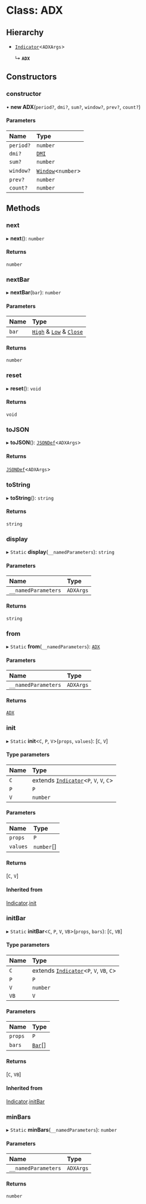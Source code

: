 # Class: ADX

## Hierarchy

- [`Indicator`](Indicator.md)<`ADXArgs`\>

  ↳ **`ADX`**

## Constructors

### constructor

• **new ADX**(`period?`, `dmi?`, `sum?`, `window?`, `prev?`, `count?`)

#### Parameters

| Name      | Type                             |
| :-------- | :------------------------------- |
| `period?` | `number`                         |
| `dmi?`    | [`DMI`](DMI.md)                  |
| `sum?`    | `number`                         |
| `window?` | [`Window`](Window.md)<`number`\> |
| `prev?`   | `number`                         |
| `count?`  | `number`                         |

## Methods

### next

▸ **next**(): `number`

#### Returns

`number`

### nextBar

▸ **nextBar**(`bar`): `number`

#### Parameters

| Name  | Type                                                                                                |
| :---- | :-------------------------------------------------------------------------------------------------- |
| `bar` | [`High`](../interfaces/High.md) & [`Low`](../interfaces/Low.md) & [`Close`](../interfaces/Close.md) |

#### Returns

`number`

### reset

▸ **reset**(): `void`

#### Returns

`void`

### toJSON

▸ **toJSON**(): [`JSONDef`](../modules.md#jsondef)<`ADXArgs`\>

#### Returns

[`JSONDef`](../modules.md#jsondef)<`ADXArgs`\>

### toString

▸ **toString**(): `string`

#### Returns

`string`

### display

▸ `Static` **display**(`__namedParameters`): `string`

#### Parameters

| Name                | Type      |
| :------------------ | :-------- |
| `__namedParameters` | `ADXArgs` |

#### Returns

`string`

### from

▸ `Static` **from**(`__namedParameters`): [`ADX`](ADX.md)

#### Parameters

| Name                | Type      |
| :------------------ | :-------- |
| `__namedParameters` | `ADXArgs` |

#### Returns

[`ADX`](ADX.md)

### init

▸ `Static` **init**<`C`, `P`, `V`\>(`props`, `values`): [`C`, `V`]

#### Type parameters

| Name | Type                                                     |
| :--- | :------------------------------------------------------- |
| `C`  | extends [`Indicator`](Indicator.md)<`P`, `V`, `V`, `C`\> |
| `P`  | `P`                                                      |
| `V`  | `number`                                                 |

#### Parameters

| Name     | Type       |
| :------- | :--------- |
| `props`  | `P`        |
| `values` | `number`[] |

#### Returns

[`C`, `V`]

#### Inherited from

[Indicator](Indicator.md).[init](Indicator.md#init)

### initBar

▸ `Static` **initBar**<`C`, `P`, `V`, `VB`\>(`props`, `bars`): [`C`, `VB`]

#### Type parameters

| Name | Type                                                      |
| :--- | :-------------------------------------------------------- |
| `C`  | extends [`Indicator`](Indicator.md)<`P`, `V`, `VB`, `C`\> |
| `P`  | `P`                                                       |
| `V`  | `number`                                                  |
| `VB` | `V`                                                       |

#### Parameters

| Name    | Type                         |
| :------ | :--------------------------- |
| `props` | `P`                          |
| `bars`  | [`Bar`](../modules.md#bar)[] |

#### Returns

[`C`, `VB`]

#### Inherited from

[Indicator](Indicator.md).[initBar](Indicator.md#initbar)

### minBars

▸ `Static` **minBars**(`__namedParameters`): `number`

#### Parameters

| Name                | Type      |
| :------------------ | :-------- |
| `__namedParameters` | `ADXArgs` |

#### Returns

`number`
